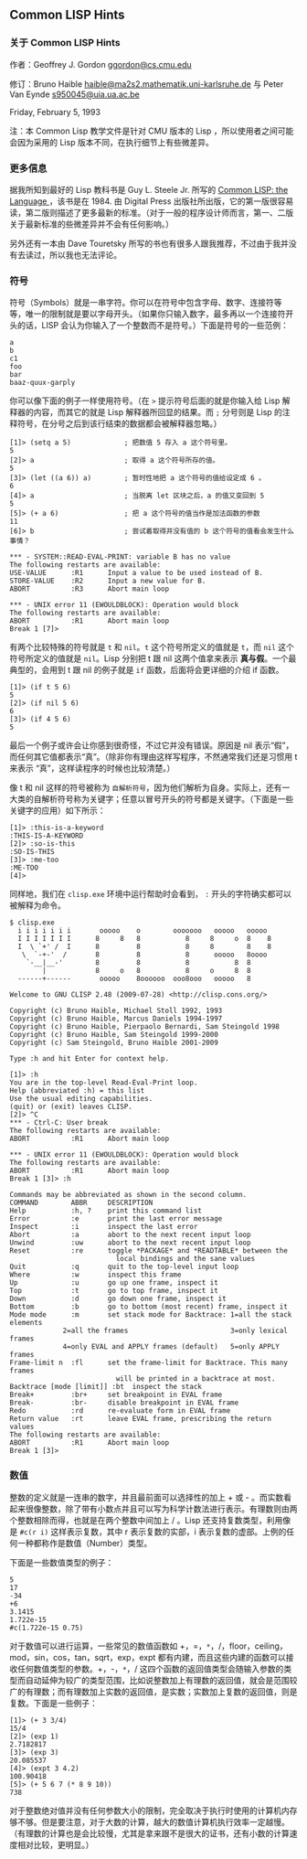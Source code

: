 ## Common LISP Hints

### 关于 Common LISP Hints
作者：Geoffrey J. Gordon <ggordon@cs.cmu.edu>

修订：Bruno Haible <haible@ma2s2.mathematik.uni-karlsruhe.de> 与 Peter Van Eynde <s950045@uia.ua.ac.be>

Friday, February 5, 1993

注：本 Common Lisp 教学文件是针对 CMU 版本的 Lisp ，所以使用者之间可能会因为采用的 Lisp 版本不同，在执行细节上有些微差异。

### 更多信息
据我所知到最好的 Lisp 教科书是 Guy L. Steele Jr. 所写的 [Common LISP: the Language ](http://www.amazon.com/Common-LISP-Language-Second-Edition/dp/1555580416/ref=sr_1_3?s=books&ie=UTF8&qid=1338551935&sr=1-3)，该书是在 1984. 由 Digital Press 出版社所出版，它的第一版很容易读，第二版则描述了更多最新的标准。（对于一般的程序设计师而言，第一、二版关于最新标准的些微差异并不会有任何影响。）

另外还有一本由 Dave Touretsky 所写的书也有很多人跟我推荐，不过由于我并没有去读过，所以我也无法评论。

### 符号
符号（Symbols）就是一串字符。你可以在符号中包含字母、数字、连接符等等，唯一的限制就是要以字母开头。（如果你只输入数字，最多再以一个连接符开头的话，LISP 会认为你输入了一个整数而不是符号。）下面是符号的一些范例：

    a
    b
    c1
    foo
    bar
    baaz-quux-garply

你可以像下面的例子一样使用符号。（在 `>` 提示符号后面的就是你输入给 Lisp 解释器的内容，而其它的就是 Lisp 解释器所回显的结果。而 `;` 分号则是 Lisp 的注释符号，在分号之后到该行结束的数据都会被解释器忽略。）

    [1]> (setq a 5)             ; 把数值 5 存入 a 这个符号里。
    5
    [2]> a                      ; 取得 a 这个符号所存的值。
    5
    [3]> (let ((a 6)) a)        ; 暂时性地把 a 这个符号的值给设定成 6 。
    6
    [4]> a                      ; 当脱离 let 区块之后，a 的值又变回到 5
    5
    [5]> (+ a 6)                ; 把 a 这个符号的值当作是加法函数的参数
    11
    [6]> b                      ; 尝试着取得并没有值的 b 这个符号的值看会发生什么事情？

    *** - SYSTEM::READ-EVAL-PRINT: variable B has no value
    The following restarts are available:
    USE-VALUE      :R1      Input a value to be used instead of B.
    STORE-VALUE    :R2      Input a new value for B.
    ABORT          :R3      Abort main loop

    *** - UNIX error 11 (EWOULDBLOCK): Operation would block
    The following restarts are available:
    ABORT          :R1      Abort main loop
    Break 1 [7]>

有两个比较特殊的符号就是 `t` 和 `nil`。`t` 这个符号所定义的值就是 `t`，而 `nil` 这个符号所定义的值就是 `nil`。Lisp 分别把 t 跟 nil 这两个值拿来表示 **真与假**。一个最典型的，会用到 t 跟 nil 的例子就是 `if` 函数，后面将会更详细的介绍 if 函数。

    [1]> (if t 5 6)
    5
    [2]> (if nil 5 6)
    6
    [3]> (if 4 5 6)
    5

最后一个例子或许会让你感到很奇怪，不过它并没有错误。原因是 nil 表示“假”，而任何其它值都表示“真”。（除非你有理由这样写程序，不然通常我们还是习惯用 t 来表示 “真”，这样读程序的时候也比较清楚。）

像 t 和 nil 这样的符号被称为 `自解析符号`，因为他们解析为自身。实际上，还有一大类的自解析符号称为关键字；任意以冒号开头的符号都是关键字。（下面是一些关键字的应用）如下所示：

    [1]> :this-is-a-keyword
    :THIS-IS-A-KEYWORD
    [2]> :so-is-this
    :SO-IS-THIS
    [3]> :me-too
    :ME-TOO
    [4]>

同样地，我们在 `clisp.exe` 环境中运行帮助时会看到， `:` 开头的字符确实都可以被解释为命令。

    $ clisp.exe
      i i i i i i i       ooooo    o        ooooooo   ooooo   ooooo
      I I I I I I I      8     8   8           8     8     o  8    8
      I  \ `+' /  I      8         8           8     8        8    8
       \  `-+-'  /       8         8           8      ooooo   8oooo
        `-__|__-'        8         8           8           8  8
            |            8     o   8           8     o     8  8
      ------+------       ooooo    8oooooo  ooo8ooo   ooooo   8

    Welcome to GNU CLISP 2.48 (2009-07-28) <http://clisp.cons.org/>

    Copyright (c) Bruno Haible, Michael Stoll 1992, 1993
    Copyright (c) Bruno Haible, Marcus Daniels 1994-1997
    Copyright (c) Bruno Haible, Pierpaolo Bernardi, Sam Steingold 1998
    Copyright (c) Bruno Haible, Sam Steingold 1999-2000
    Copyright (c) Sam Steingold, Bruno Haible 2001-2009

    Type :h and hit Enter for context help.

    [1]> :h
    You are in the top-level Read-Eval-Print loop.
    Help (abbreviated :h) = this list
    Use the usual editing capabilities.
    (quit) or (exit) leaves CLISP.
    [2]> ^C
    *** - Ctrl-C: User break
    The following restarts are available:
    ABORT          :R1      Abort main loop

    *** - UNIX error 11 (EWOULDBLOCK): Operation would block
    The following restarts are available:
    ABORT          :R1      Abort main loop
    Break 1 [3]> :h

    Commands may be abbreviated as shown in the second column.
    COMMAND        ABBR     DESCRIPTION
    Help           :h, ?    print this command list
    Error          :e       print the last error message
    Inspect        :i       inspect the last error
    Abort          :a       abort to the next recent input loop
    Unwind         :uw      abort to the next recent input loop
    Reset          :re      toggle *PACKAGE* and *READTABLE* between the
                              local bindings and the sane values
    Quit           :q       quit to the top-level input loop
    Where          :w       inspect this frame
    Up             :u       go up one frame, inspect it
    Top            :t       go to top frame, inspect it
    Down           :d       go down one frame, inspect it
    Bottom         :b       go to bottom (most recent) frame, inspect it
    Mode mode      :m       set stack mode for Backtrace: 1=all the stack elements
                 2=all the frames                         3=only lexical frames
                 4=only EVAL and APPLY frames (default)   5=only APPLY frames
    Frame-limit n  :fl      set the frame-limit for Backtrace. This many frames
                              will be printed in a backtrace at most.
    Backtrace [mode [limit]] :bt  inspect the stack
    Break+         :br+     set breakpoint in EVAL frame
    Break-         :br-     disable breakpoint in EVAL frame
    Redo           :rd      re-evaluate form in EVAL frame
    Return value   :rt      leave EVAL frame, prescribing the return values
    The following restarts are available:
    ABORT          :R1      Abort main loop
    Break 1 [3]>

### 数值
整数的定义就是一连串的数字，并且最前面可以选择性的加上 + 或 - 。而实数看起来很像整数，除了带有小数点并且可以写为科学计数法进行表示。有理数则由两个整数相除而得，也就是在两个整数中间加上 / 。Lisp 还支持复数类型，利用像是 `#c(r i)` 这样表示复数，其中 r 表示复数的实部，i 表示复数的虚部。上例的任何一种都称作是数值（Number）类型。

下面是一些数值类型的例子：

    5
    17
    -34
    +6
    3.1415
    1.722e-15
    #c(1.722e-15 0.75)

对于数值可以进行运算，一些常见的数值函数如 +，=，`*`，/，floor，ceiling，mod，sin，cos，tan，sqrt，exp，expt 都有内建，而且这些内建的函数可以接收任何数值类型的参数。+，-，`*`，/ 这四个函数的返回值类型会随输入参数的类型而自动延伸为较广的类型范围，比如说整数加上有理数的返回值，就会是范围较广的有理数；而有理数加上实数的返回值，是实数；实数加上复数的返回值，则是复数。下面是一些例子：

    [1]> (+ 3 3/4)
    15/4
    [2]> (exp 1)
    2.7182817
    [3]> (exp 3)
    20.085537
    [4]> (expt 3 4.2)
    100.90418
    [5]> (+ 5 6 7 (* 8 9 10))
    738

对于整数绝对值并没有任何参数大小的限制，完全取决于执行时使用的计算机内存够不够。但是要注意，对于大数的计算，越大的数值计算机执行效率一定越慢。（有理数的计算也是会比较慢，尤其是拿来跟不是很大的证书，还有小数的计算速度相对比较，更明显。）
